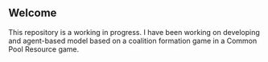 ## Welcome 

This repository is a working in progress. 
I have been working on developing and agent-based model based on a coalition formation game in a Common Pool Resource game.
